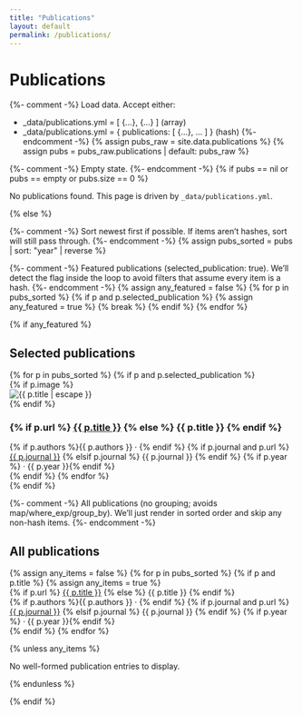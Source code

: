 ```yaml
---
title: "Publications"
layout: default
permalink: /publications/
---
```


# Publications

{%- comment -%}
Load data.
Accept either:
- _data/publications.yml = [ {...}, {...} ] (array)
- _data/publications.yml = { publications: [ {...}, ... ] } (hash)
{%- endcomment -%}
{% assign pubs_raw = site.data.publications %}
{% assign pubs = pubs_raw.publications | default: pubs_raw %}

{%- comment -%}
Empty state.
{%- endcomment -%}
{% if pubs == nil or pubs == empty or pubs.size == 0 %}
<p>No publications found. This page is driven by <code>_data/publications.yml</code>.</p>
{% else %}

{%- comment -%}
Sort newest first if possible. If items aren’t hashes, sort will still pass through.
{%- endcomment -%}
{% assign pubs_sorted = pubs | sort: "year" | reverse %}

{%- comment -%}
Featured publications (selected_publication: true). We’ll detect the flag inside the loop
to avoid filters that assume every item is a hash.
{%- endcomment -%}
{% assign any_featured = false %}
{% for p in pubs_sorted %}
  {% if p and p.selected_publication %}
    {% assign any_featured = true %}
    {% break %}
  {% endif %}
{% endfor %}

{% if any_featured %}
<h2 class="section-subtitle">Selected publications</h2>
<div class="pub-cards">
  {% for p in pubs_sorted %}
    {% if p and p.selected_publication %}
    <article class="pub-card">
      {% if p.image %}
      <div class="pub-card-media">
        <img src="{{ p.image | relative_url }}" alt="{{ p.title | escape }}">
      </div>
      {% endif %}
      <div class="pub-card-body">
        <h3 class="pub-title">
          {% if p.url %}
            <a href="{{ p.url }}" target="_blank" rel="noopener">{{ p.title }}</a>
          {% else %}
            {{ p.title }}
          {% endif %}
        </h3>
        <div class="pub-meta">
          {% if p.authors %}{{ p.authors }} · {% endif %}
          {% if p.journal and p.url %}
            <a href="{{ p.url }}" target="_blank" rel="noopener">{{ p.journal }}</a>
          {% elsif p.journal %}
            {{ p.journal }}
          {% endif %}
          {% if p.year %} · {{ p.year }}{% endif %}
        </div>
      </div>
    </article>
    {% endif %}
  {% endfor %}
</div>
{% endif %}

{%- comment -%}
All publications (no grouping; avoids map/where_exp/group_by).
We’ll just render in sorted order and skip any non-hash items.
{%- endcomment -%}
<h2 class="section-subtitle">All publications</h2>
<div class="pub-list">
  {% assign any_items = false %}
  {% for p in pubs_sorted %}
    {% if p and p.title %}
      {% assign any_items = true %}
      <div class="pub-list-item">
        <div class="pub-list-title">
          {% if p.url %}
            <a href="{{ p.url }}" target="_blank" rel="noopener">{{ p.title }}</a>
          {% else %}
            {{ p.title }}
          {% endif %}
        </div>
        <div class="pub-list-meta">
          {% if p.authors %}{{ p.authors }} · {% endif %}
          {% if p.journal and p.url %}
            <a href="{{ p.url }}" target="_blank" rel="noopener">{{ p.journal }}</a>
          {% elsif p.journal %}
            {{ p.journal }}
          {% endif %}
          {% if p.year %} · {{ p.year }}{% endif %}
        </div>
      </div>
    {% endif %}
  {% endfor %}

  {% unless any_items %}
    <p>No well-formed publication entries to display.</p>
  {% endunless %}
</div>

{% endif %}
